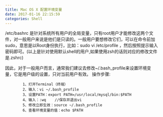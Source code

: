 ```yaml
---
title: Mac OS X 配置环境变量
date: 2017-01-16 22:15:59
categories: Shell
---
```




/etc/bashrc 是针对系统所有用户的全局变量，只有root用户才能修改这两个文件，对一般用户来说是他们是只读的。一般用户要想修改它们，可以在命令前加sudo，意思是以Root身份执行，比如：sudo vi /etc/profile  ，然后按照提示输入密码即可。(以上是针对使用默认shell的用户,如果使用zsh的话则对应的修改文件是.zshrc)

因此，对于一般用户而言，通常我们建议去修改~/.bash_profile来设置环境变量，它是用户级的设置，只对当前用户有效。
操作步骤:

			1、打开Terminal（终端）
            2、输入：vi ~/.bash_profile
            3、设置PATH：export PATH=/usr/local/mysql/bin:$PATH
            4、输入：:wq    //保存并退出vi
            5、修改立即生效：source ~/.bash_profile
            6、查看环境变量的值：echo $PATH
